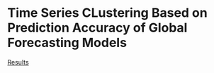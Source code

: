 # Time Series CLustering Based on Prediction Accuracy of Global Forecasting Models

[Results](\plots\compare_mae_models.png)